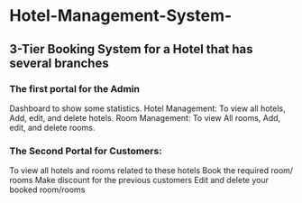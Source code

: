# Hotel-Management-System-
<h2> 3-Tier Booking System for a Hotel that has several branches </h2>

<h3>The first portal for the Admin </h3>
Dashboard to show some statistics.
Hotel Management: To view all hotels, Add, edit, and delete hotels.
Room Management: To view All rooms, Add, edit, and delete rooms. 

<h3>The Second Portal for Customers:</h3>
To view all hotels and rooms related to these hotels
Book the required room/ rooms
Make discount for the previous customers
Edit and delete your booked room/rooms 

